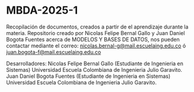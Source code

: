 # MBDA-2025-1

Recopilación de documentos, creados a partir de el aprendizaje durante la materia.
Repositorio creado por Nicolas Felipe Bernal Gallo y Juan Daniel Bogota Fuentes acerca de MODELOS Y BASES DE DATOS, nos pueden contactar mediante el correo: nicolas.bernal-g@mail.escuelaing.edu.co ó juan.bogota-f@mail.escuelaing.edu.co

Desarrolladores: Nicolas Felipe Bernal Gallo (Estudiante de Ingenieria en Sistemas) Universidad Escuela Colombiana de Ingenieria Julio Garavito.
Juan Daniel Bogota Fuentes (Estudiante de Ingenieria en Sistemas) Universidad Escuela Colombiana de Ingenieria Julio Garavito.
